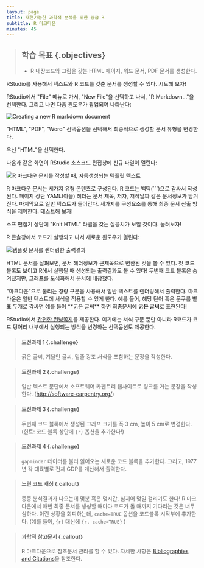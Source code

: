 ```yaml
---
layout: page
title: 재현가능한 과학적 분석을 위한 중급 R 
subtitle: R 마크다운
minutes: 45
---
```




> ## 학습 목표 {.objectives}
>
> * R 내장코드와 그림을 갖는 HTML 페이지, 워드 문서, PDF 문서를 생성한다.
>

RStudio를 사용해서 텍스트와 R 코드를 갖춘 문서를 생성할 수 있다. 시도해 보자!

RStudio에서 "File" 메뉴로 가서, "New File"을 선택하고 나서, "R Markdown..."을 선택한다.
그리고 나면 다음 윈도우가 팝업되어 나타난다:

![Creating a new R markdown document](img/18-new-rmd.png)

"HTML", "PDF", "Word" 선택옵션을 선택해서 최종적으로 생성할 문서 유형을 변경한다.

우선 "HTML"을 선택한다.

다음과 같은 화면이 RStudio 소스코드 편집창에 신규 파일이 열린다:

![R 마크다운 문서를 작성할 때, 자동생성되는 템플릿 텍스트](img/18-rmd-template.png)

R 마크다운 문서는 세가지 유형 콘텐츠로 구성된다. R 코드는 백틱(\`\`\`)으로 감싸서 작성된다.
페이지 상단 YAML(야믈) 헤더는 문서 제목, 저자, 저작날짜 같은 문서정보가 담겨진다.
마지막으로 일반 텍스트가 들어간다. 세가지를 구성요소를 통해 최종 문서 산출 방식을 제어한다.
테스트해 보자!

소프 편집기 상단에 "Knit HTML" 라벨을 갖는 실뭉치가 보일 것이다. 눌러보자!

R 콘솔창에서 코드가 실행되고 나서 새로운 윈도우가 열린다:

![템플릿 문서를 렌더링한 출력결과](img/18-rendered-template.png)

HTML 문서를 살펴보면, 문서 헤더정보가 큰제목으로 변환된 것을 볼 수 있다.
첫 코드 블록도 보이고 R에서 실행될 때 생성되는 출력결과도 볼 수 있다!
두번째 코드 블록은 숨겨졌지만, 그래프를 도식화해서 문서에 내장했다.

"마크다운"으로 불리는 경량 구문을 사용해서 일반 텍스트를 렌더링해서 출력한다.
마크다운은 일반 텍스트에 서식을 적용할 수 있게 한다.
예를 들어, 해당 단어 혹은 문구를 별표 두개로 감싸면 예를 들어 \*\*굵은 글씨\*\* 하면 최종문서에 
**굵은 글씨**로 표현된다!

RStudio에서 [간편한 컨닝쪽지][1]를 제공한다. 여기에는 
서식 구문 뿐만 아니라 R코드가 코드 덩어리 내부에서 실행되는 방식을 변경하는 선택옵션도 제공한다.

[1]: https://www.rstudio.com/wp-content/uploads/2015/02/rmarkdown-cheatsheet.pdf

> #### 도전과제 1 {.challenge}
>
> 굵은 글씨, 기울인 글씨, 밑줄 강조 서식을 포함하는 문장을 작성한다.
>

> #### 도전과제 2 {.challenge}
>
> 일반 텍스트 문단에서 소프트웨어 카펜트리 웹사이트로 링크를 거는 문장을 작성한다.
> (http://software-carpentry.org/)
>

> #### 도전과제 3 {.challenge}
>
> 두번째 코드 블록에서 생성된 그래프 크기를 폭 3 cm, 높이 5 cm로 변경한다.
> (힌트: 코드 블록 상단에 `{r}` 옵션을 추가한다!) 
>

> #### 도전과제 4 {.challenge}
>
> `gapminder` 데이터를 불러 읽어오는 새로운 코드 블록을 추가한다.
> 그리고, 1977년 각 대륙별로 전체 GDP를 계산해서 출력한다.
>


> #### 느린 코드 캐싱 {.callout}
>
> 종종 분석결과가 나오는데 몇분 혹은 몇시간, 심지어 몇일 걸리기도 한다!
> R 마크다운에서 매번 최종 문서를 생성할 때마다 코드가 돌 때까지 기다리는 것은 너무 심하다.
> 이런 상황을 회피하는데, `cache=TRUE` 옵션을 코드블록 시작부에 추가한다. 
> (예를 들어, `{r}` 대신에 `{r, cache=TRUE}` )
>

> #### 과학적 참고문서 {.callout}
>
> R 마크다운으로 참조문서 관리를 할 수 있다. 자세한 사항은 
> [Bibliographies and Citations](http://rmarkdown.rstudio.com/authoring_bibliographies_and_citations.html)을
> 참조한다.
>
